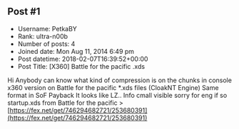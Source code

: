 ## Post #1
- Username: PetkaBY
- Rank: ultra-n00b
- Number of posts: 4
- Joined date: Mon Aug 11, 2014 6:49 pm
- Post datetime: 2018-02-07T16:39:52+00:00
- Post Title: [X360] Battle for the pacific .xds

Hi
Anybody can know what kind of compression is on the chunks in console x360 version on Battle for the pacific *.xds files (CloakNT Engine)  Same format in SoF Payback
It looks like LZ.. Info cmall visible
sorry for eng if so
startup.xds from Battle for the pacific > [https://fex.net/get/746294682721/253680391](https://fex.net/get/746294682721/253680391)
